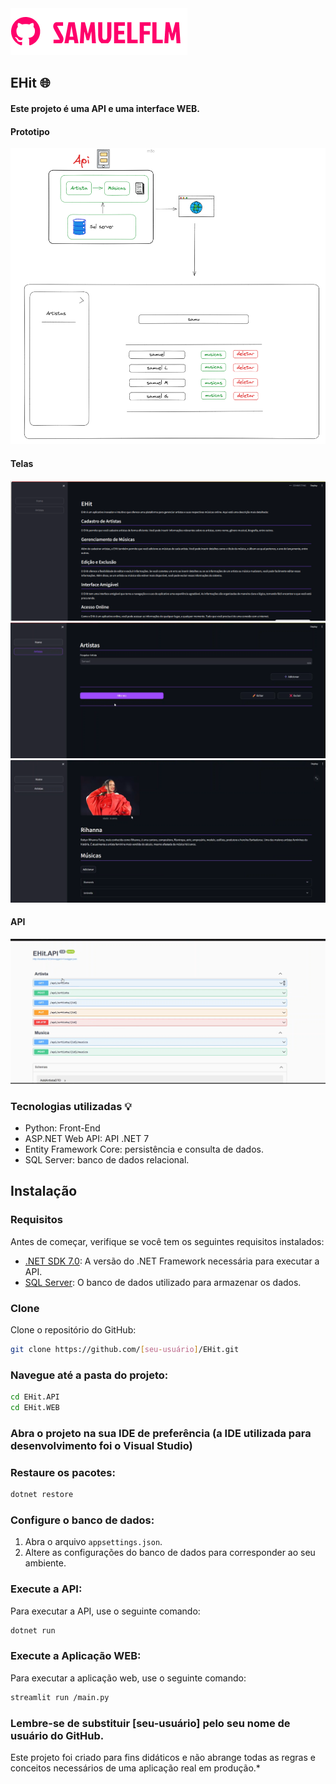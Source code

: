 <img src="img/logo.png" alt="logo_samuelflm">

## EHit 🌐

#### Este projeto é uma API e uma interface WEB.

#### Prototipo

<img src="img/prototipo.png" alt="logo_samuelflm">

#### Telas

<img src="img/tela.png" alt="logo_samuelflm">

<img src="img/tela2.png" alt="logo_samuelflm">

<img src="img/tela3.png" alt="logo_samuelflm">

#### API

<img src="img/api.png" alt="logo_samuelflm">

### Tecnologias utilizadas 💡

- Python: Front-End
- ASP.NET Web API: API .NET 7
- Entity Framework Core: persistência e consulta de dados.
- SQL Server: banco de dados relacional.

## Instalação

### Requisitos

Antes de começar, verifique se você tem os seguintes requisitos instalados:

- [.NET SDK 7.0](https://dotnet.microsoft.com/download/dotnet/7.0): A versão do .NET Framework necessária para executar a API.
- [SQL Server](https://www.microsoft.com/en-us/sql-server): O banco de dados utilizado para armazenar os dados.

### Clone

Clone o repositório do GitHub:

```bash
git clone https://github.com/[seu-usuário]/EHit.git
```

### Navegue até a pasta do projeto:

```bash
cd EHit.API
cd EHit.WEB
```

### Abra o projeto na sua IDE de preferência (a IDE utilizada para desenvolvimento foi o Visual Studio)

### Restaure os pacotes:

```bash
dotnet restore
```

### Configure o banco de dados:

1. Abra o arquivo `appsettings.json`.
2. Altere as configurações do banco de dados para corresponder ao seu ambiente.

### Execute a API:

Para executar a API, use o seguinte comando:

```bash
dotnet run
```

### Execute a Aplicação WEB:

Para executar a aplicação web, use o seguinte comando:

```bash
streamlit run /main.py
```

### Lembre-se de substituir [seu-usuário] pelo seu nome de usuário do GitHub.

Este projeto foi criado para fins didáticos e não abrange todas as regras e conceitos necessários de uma aplicação real em produção.\*
